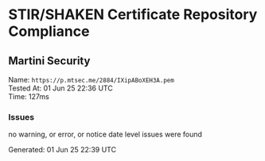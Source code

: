 # STIR/SHAKEN Certificate Repository Compliance

## Martini Security

Name: `https://p.mtsec.me/2884/IXipABoXEH3A.pem`\
Tested At: 01 Jun 25 22:36 UTC\
Time: 127ms

### Issues

no warning, or error, or notice date level issues were found

Generated: 01 Jun 25 22:39 UTC